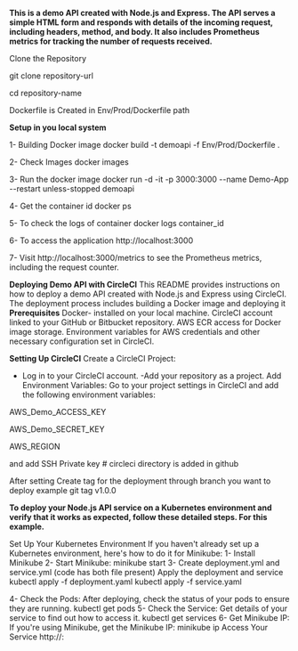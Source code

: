 **This is a demo API created with Node.js and Express. The API serves a simple HTML form and responds with details of the incoming request, including headers, method, and body. It also includes Prometheus metrics for tracking the number of requests received.**

Clone the Repository

git clone repository-url

cd repository-name

Dockerfile is Created in Env/Prod/Dockerfile path 

**Setup in you local system**

1- Building Docker image
   docker build -t demoapi -f Env/Prod/Dockerfile .

2- Check Images
   docker images 

3- Run the docker image
   docker run -d -it -p 3000:3000 --name Demo-App --restart unless-stopped demoapi

4- Get the container id
   docker ps

5- To check the logs of container 
   docker logs container_id

6- To access the application 
   http://localhost:3000
   
7- Visit http://localhost:3000/metrics to see the Prometheus metrics, including the request counter.

**Deploying Demo API with CircleCI**
This README provides instructions on how to deploy a demo API created with Node.js and Express using CircleCI. The deployment process includes building a Docker image and deploying it 
**Prerequisites**
Docker- installed on your local machine.
CircleCI account linked to your GitHub or Bitbucket repository.
AWS ECR access for Docker image storage.
Environment variables for AWS credentials and other necessary configuration set in CircleCI.

**Setting Up CircleCI**
Create a CircleCI Project:
- Log in to your CircleCI account.
-Add your repository as a project.
Add Environment Variables:
Go to your project settings in CircleCI and add the following environment variables:

AWS_Demo_ACCESS_KEY

AWS_Demo_SECRET_KEY

AWS_REGION 

and add SSH Private key # circleci directory is added in github 

After setting Create tag for the deployment through branch you want to deploy 
example git tag v1.0.0

**To deploy your Node.js API service on a Kubernetes environment and verify that it works as expected, follow these detailed steps. For this example.** 

Set Up Your Kubernetes Environment
If you haven't already set up a Kubernetes environment, here's how to do it for Minikube:
1- Install Minikube
2- Start Minikube:
   minikube start
3- Create deployment.yml and service.yml (code has both file present)
Apply the deployment and service
kubectl apply -f deployment.yaml
kubectl apply -f service.yaml

4- Check the Pods: After deploying, check the status of your pods to ensure they are running.
   kubectl get pods
5- Check the Service: Get details of your service to find out how to access it.
   kubectl get services
6- Get Minikube IP: If you're using Minikube, get the Minikube IP:
   minikube ip 
   Access Your Service
   http://<minikube-ip>:<node-port>
 





